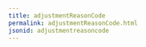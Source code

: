 ```yaml
---
title: adjustmentReasonCode
permalink: adjustmentReasonCode.html
jsonid: adjustmentreasoncode
---
```

